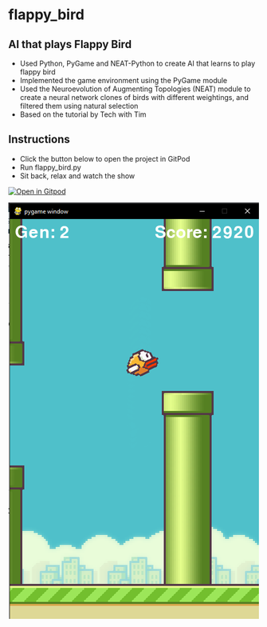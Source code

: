 # flappy_bird
## AI that plays Flappy Bird 

* Used Python, PyGame and NEAT-Python to create AI that learns to play flappy bird
* Implemented the game environment using the PyGame module
* Used the Neuroevolution of Augmenting Topologies (NEAT) module to create a neural network clones of birds with different weightings, and filtered them using natural selection
* Based on the tutorial by Tech with Tim

## Instructions
 * Click the button below to open the project in GitPod
 * Run flappy_bird.py
 * Sit back, relax and watch the show
 
 [![Open in Gitpod](https://gitpod.io/button/open-in-gitpod.svg)](https://gitpod.io/#https://github.com/faisalhussaini/flappy_bird/flappy_bird.py)


![flappy_bird](imgs/final.png)
